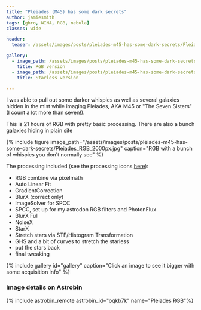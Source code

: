 ```yaml
---
title: "Pleiades (M45) has some dark secrets"
author: jamiesmith
tags: [ghro, NINA, RGB, nebula]
classes: wide

header:
  teaser: /assets/images/posts/pleiades-m45-has-some-dark-secrets/Pleiades_RGB_2000px.jpg

gallery:
  - image_path: /assets/images/posts/pleiades-m45-has-some-dark-secrets/Pleiades_RGB_2000px.jpg
    title: RGB version
  - image_path: /assets/images/posts/pleiades-m45-has-some-dark-secrets/Pleiades_RGB_starless_2000px.jpg
    title: Starless version

---
```


I was able to pull out some darker whispies as well as several 
galaxies hidden in the mist while imaging Pleiades, AKA M45 or 
"The Seven Sisters" (I count a lot more than seven!).

<!--more-->

This is 21 hours of RGB with pretty basic processing. There are also a bunch galaxies hiding in plain site

{%
  include figure image_path="/assets/images/posts/pleiades-m45-has-some-dark-secrets/Pleiades_RGB_2000px.jpg"
  caption="RGB with a bunch of whispies you don't normally see"
%}

The processing included (see the processing icons [here](https://github.com/jamiesmith/pixinsight-icons)):
- RGB combine via pixelmath
- Auto Linear Fit
- GradientCorrection
- BlurX (correct only)
- ImageSolver for SPCC
- SPCC, set up for my astrodon RGB filters and PhotonFlux
- BlurX Full
- NoiseX
- StarX
- Stretch stars via STF/Histogram Transformation
- GHS and a bit of curves to stretch the starless
- put the stars back
- final tweaking

{% include gallery id="gallery" caption="Click an image to see it bigger with some acquisition info" %}

### Image details on Astrobin
{% include astrobin_remote astrobin_id="oqkb7k" name="Pleiades RGB"%}


